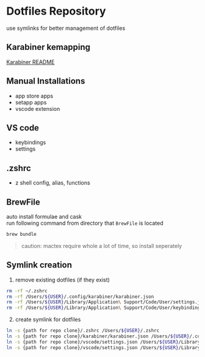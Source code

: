 # Dotfiles Repository

use symlinks for better management of dotfiles

## Karabiner kemapping

[Karabiner README](./karabiner/README.md)

## Manual Installations

- app store apps
- setapp apps
- vscode extension

## VS code

- keybindings
- settings

## .zshrc

- z shell config, alias, functions

## BrewFile

auto install formulae and cask \
run following command from directory that `BrewFile` is located

```zsh
brew bundle
```

> caution: mactex require whole a lot of time, so install seperately

## Symlink creation

1. remove existing dotfiles (if they exist)

```zsh
rm -rf ~/.zshrc
rm -rf /Users/${USER}/.config/karabiner/karabiner.json
rm -rf /Users/${USER}/Library/Application\ Support/Code/User/settings.json
rm -rf /Users/${USER}/Library/Application\ Support/Code/User/keybindings.json
```

2. create symlink for dotfiles

```zsh
ln -s {path for repo clone}/.zshrc /Users/${USER}/.zshrc
ln -s {path for repo clone}/karabiner/karabiner.json /Users/${USER}/.config/karabiner/karabiner.json
ln -s {path for repo clone}/vscode/settings.json /Users/${USER}/Library/Application\ Support/Cursor/User/settings.json
ln -s {path for repo clone}/vscode/settings.json /Users/${USER}/Library/Application\ Support/Cursor/User/keybindings.json
```
